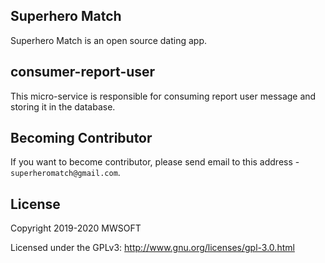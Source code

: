 ## Superhero Match
Superhero Match is an open source dating app.

## consumer-report-user
This micro-service is responsible for consuming report user message and storing it in the database. 

## Becoming Contributor
If you want to become contributor, please send email to this address - `superheromatch@gmail.com`.

## License
Copyright 2019-2020 MWSOFT

Licensed under the GPLv3: http://www.gnu.org/licenses/gpl-3.0.html